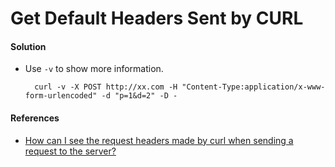 # Get Default Headers Sent by CURL

#### Solution
* Use `-v` to show more information.

        curl -v -X POST http://xx.com -H "Content-Type:application/x-www-form-urlencoded" -d "p=1&d=2" -D -

#### References
* [How can I see the request headers made by curl when sending a request to the server?](http://stackoverflow.com/questions/866946/how-can-i-see-the-request-headers-made-by-curl-when-sending-a-request-to-the-ser)
